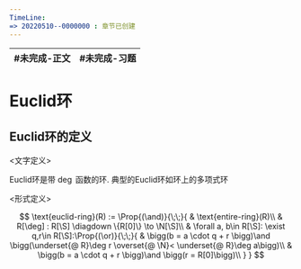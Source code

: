 ```yaml
---
TimeLine: 
=> 20220510--0000000 : 章节已创建
---
```

| #未完成-正文 | #未完成-习题 |
| ------------ | ------------ |

# Euclid环

## Euclid环的定义

\<文字定义\>

Euclid环是带 $\deg$ 函数的环. 典型的Euclid环如环上的多项式环

\<形式定义\>

$$
\text{euclid-ring}(R) := \Prop{(\and)}{\;\;}{
    & \text{entire-ring}(R)\\
    & R[\deg] : R[\S] \diagdown \{R[0]\} \to \N[\S]\\
    & \forall a, b\in R[\S]: \exist q,r\in R[\S]:\Prop{(\or)}{\;\;}{
        & \bigg(b = a \cdot q + r \bigg)\and \bigg(\underset{@ R}\deg r \overset{@ \N}< \underset{@ R}\deg a\bigg)\\
        & \bigg(b = a \cdot q + r \bigg)\and \bigg(r = R[0]\bigg)\\
    }
}
$$

